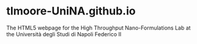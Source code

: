 # tlmoore-UniNA.github.io
The HTML5 webpage for the High Throughput Nano-Formulations Lab at the Università degli Studi di Napoli Federico II
